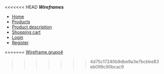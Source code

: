 <<<<<<< HEAD
***Wireframes***

+ [Home](https://www.figma.com/file/ulVy1n6eTUzoayNNpa4VXt/?node-id=0%3A1)
+ [Products](https://www.figma.com/file/ulVy1n6eTUzoayNNpa4VXt/?node-id=4%3A9)
+ [Product description](https://www.figma.com/file/ulVy1n6eTUzoayNNpa4VXt/?node-id=4%3A20)
+ [Shopping cart](https://www.figma.com/file/ulVy1n6eTUzoayNNpa4VXt/?node-id=4%3A23)
+ [Login](https://www.figma.com/file/ulVy1n6eTUzoayNNpa4VXt/?node-id=4%3A14)
+ [Register](https://www.figma.com/file/ulVy1n6eTUzoayNNpa4VXt/?node-id=4%3A17)

=======
 [Wireframe.grupo4](https://www.figma.com/file/cBiYQ65xN3NCT8W5k2uwyu/Wireframe-Ramiro.pascual?node-id=0%3A1)
>>>>>>> 4d75c17240b9dbe9a3e7bcbbe83eb099c90bcac9
